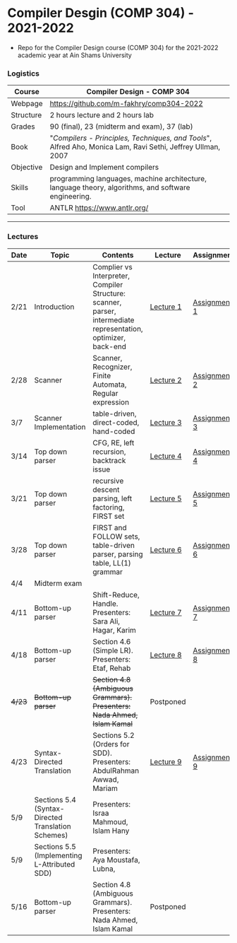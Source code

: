 # Compiler Desgin (COMP 304) - 2021-2022

- Repo for the Compiler Design course (COMP 304) for the 2021-2022 academic year at Ain Shams University

### Logistics

Course | Compiler Design - COMP 304
---|----
Webpage| https://github.com/m-fakhry/comp304-2022
Structure | 2 hours lecture and 2 hours lab
Grades | 90 (final), 23 (midterm and exam), 37 (lab)
Book | "_Compilers - Principles, Techniques, and Tools_", Alfred Aho, Monica Lam, Ravi Sethi, Jeffrey Ullman, 2007
Objective | Design and Implement compilers
Skills | programming languages, machine architecture, language theory, algorithms, and software engineering.
Tool |  ANTLR https://www.antlr.org/

---

### Lectures

| Date |Topic | Contents | Lecture | Assignment
---|---|---|---|---
2/21 | Introduction |Complier vs Interpreter, Compiler Structure: scanner, parser, intermediate representation, optimizer, back-end  | [Lecture 1](Lectures/lec1.md) | [Assignment 1](Assignments/assignment1.md)
2/28 | Scanner | Scanner, Recognizer, Finite Automata, Regular expression | [Lecture 2](Lectures/lec2.md) | [Assignment 2](Assignments/assignment2.md)
3/7 | Scanner Implementation | table-driven, direct-coded, hand-coded | [Lecture 3](Lectures/lec3.md) | [Assignment 3](Assignments/assignment3.md)
3/14 | Top down parser | CFG, RE, left recursion, backtrack issue | [Lecture 4](Lectures/lec4.md) | [Assignment 4](Assignments/assignment4.md)
3/21 | Top down parser | recursive descent parsing, left factoring, FIRST set | [Lecture 5](Lectures/lec5.md) | [Assignment 5](Assignments/assignment5.md)
3/28 | Top down parser | FIRST and FOLLOW sets, table-driven parser, parsing table, LL(1) grammar | [Lecture 6](Lectures/lec6.md) | [Assignment 6](Assignments/assignment6.md)
4/4 | Midterm exam |  | |
4/11 | Bottom-up parser | Shift-Reduce, Handle. Presenters: Sara Ali, Hagar, Karim | [Lecture 7](Lectures/lec7.md) | [Assignment 7](Assignments/assignment7.md)
4/18 | Bottom-up parser | Section 4.6 (Simple LR). Presenters: Etaf, Rehab  | [Lecture 8](Lectures/lec8.md) | [Assignment 8](Assignments/assignment8.md)
~~4/23~~ | ~~Bottom-up parser~~ | ~~Section 4.8 (Ambiguous Grammars). Presenters: Nada Ahmed, Islam Kamal~~  |  Postponed |
4/23 | Syntax-Directed Translation | Sections 5.2 (Orders for SDD). Presenters: AbdulRahman Awwad, Mariam | [Lecture 9](Lectures/lec9.md) | [Assignment 9](Assignments/assignment9.md)
5/9 | Sections 5.4 (Syntax-Directed Translation Schemes) | Presenters:  Israa Mahmoud, Islam Hany |  |
5/9 | Sections 5.5 (Implementing L-Attributed SDD) | Presenters:  Aya Moustafa, Lubna, |  |
5/16 | Bottom-up parser | Section 4.8 (Ambiguous Grammars). Presenters: Nada Ahmed, Islam Kamal  |  Postponed |
